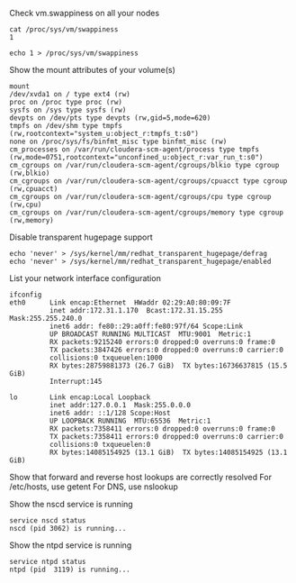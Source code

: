 Check vm.swappiness on all your nodes
```
cat /proc/sys/vm/swappiness
1

echo 1 > /proc/sys/vm/swappiness
```
Show the mount attributes of your volume(s)

```
mount
/dev/xvda1 on / type ext4 (rw)
proc on /proc type proc (rw)
sysfs on /sys type sysfs (rw)
devpts on /dev/pts type devpts (rw,gid=5,mode=620)
tmpfs on /dev/shm type tmpfs (rw,rootcontext="system_u:object_r:tmpfs_t:s0")
none on /proc/sys/fs/binfmt_misc type binfmt_misc (rw)
cm_processes on /var/run/cloudera-scm-agent/process type tmpfs (rw,mode=0751,rootcontext="unconfined_u:object_r:var_run_t:s0")
cm_cgroups on /var/run/cloudera-scm-agent/cgroups/blkio type cgroup (rw,blkio)
cm_cgroups on /var/run/cloudera-scm-agent/cgroups/cpuacct type cgroup (rw,cpuacct)
cm_cgroups on /var/run/cloudera-scm-agent/cgroups/cpu type cgroup (rw,cpu)
cm_cgroups on /var/run/cloudera-scm-agent/cgroups/memory type cgroup (rw,memory)

```

Disable transparent hugepage support

```
echo 'never' > /sys/kernel/mm/redhat_transparent_hugepage/defrag
echo 'never' > /sys/kernel/mm/redhat_transparent_hugepage/enabled
```
List your network interface configuration
```
ifconfig
eth0      Link encap:Ethernet  HWaddr 02:29:A0:80:09:7F  
          inet addr:172.31.1.170  Bcast:172.31.15.255  Mask:255.255.240.0
          inet6 addr: fe80::29:a0ff:fe80:97f/64 Scope:Link
          UP BROADCAST RUNNING MULTICAST  MTU:9001  Metric:1
          RX packets:9215240 errors:0 dropped:0 overruns:0 frame:0
          TX packets:3847426 errors:0 dropped:0 overruns:0 carrier:0
          collisions:0 txqueuelen:1000 
          RX bytes:28759881373 (26.7 GiB)  TX bytes:16736637815 (15.5 GiB)
          Interrupt:145 

lo        Link encap:Local Loopback  
          inet addr:127.0.0.1  Mask:255.0.0.0
          inet6 addr: ::1/128 Scope:Host
          UP LOOPBACK RUNNING  MTU:65536  Metric:1
          RX packets:7358411 errors:0 dropped:0 overruns:0 frame:0
          TX packets:7358411 errors:0 dropped:0 overruns:0 carrier:0
          collisions:0 txqueuelen:0 
          RX bytes:14085154925 (13.1 GiB)  TX bytes:14085154925 (13.1 GiB)
```

Show that forward and reverse host lookups are correctly resolved
For /etc/hosts, use getent
For DNS, use nslookup


Show the nscd service is running
```
service nscd status
nscd (pid 3062) is running...

```

Show the ntpd service is running

```
service ntpd status
ntpd (pid  3119) is running...

```

